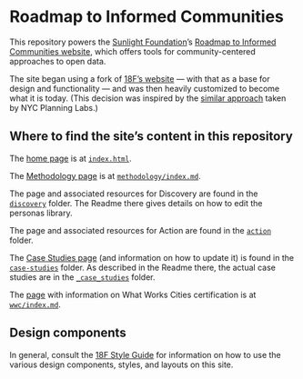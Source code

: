 # Roadmap to Informed Communities

This repository powers the [Sunlight Foundation](https://sunlightfoundation.com/)’s [Roadmap to Informed Communities website](https://communities.sunlightfoundation.com/), which offers tools for community-centered approaches to open data.

The site began using a fork of [18F’s website](https://github.com/18F/18f.gsa.gov) — with that as a base for design and functionality — and was then heavily customized to become what it is today. (This decision was inspired by the [similar approach](https://github.com/NYCPlanning/labs-planninglabs.nyc-archive/blob/master/_posts/2017-06-12-cloning-18f-gsa-gov.md) taken by NYC Planning Labs.)

## Where to find the site’s content in this repository

The [home page](https://communities.sunlightfoundation.com/) is at [`index.html`](https://github.com/sunlightpolicy/informed-communities/blob/master/index.html).

The [Methodology page](https://communities.sunlightfoundation.com/methodology/) is at [`methodology/index.md`](https://github.com/sunlightpolicy/informed-communities/blob/master/methodology/index.md).

The page and associated resources for Discovery are found in the [`discovery`](https://github.com/sunlightpolicy/informed-communities/tree/master/discovery) folder. The Readme there gives details on how to edit the personas library.

The page and associated resources for Action are found in the [`action`](https://github.com/sunlightpolicy/informed-communities/tree/master/action) folder.

The [Case Studies page](https://communities.sunlightfoundation.com/case-studies/) (and information on how to update it) is found in the [`case-studies`](https://github.com/sunlightpolicy/informed-communities/tree/master/case-studies) folder. As described in the Readme there, the actual case studies are in the [`_case_studies`](https://github.com/sunlightpolicy/informed-communities/tree/master/_case_studies) folder.

The [page](https://communities.sunlightfoundation.com/wwc/) with information on What Works Cities certification is at [`wwc/index.md`](https://github.com/sunlightpolicy/informed-communities/blob/master/wwc/index.md).

## Design components

In general, consult the [18F Style Guide](https://18f.gsa.gov/styleguide/) for information on how to use the various design components, styles, and layouts on this site.
